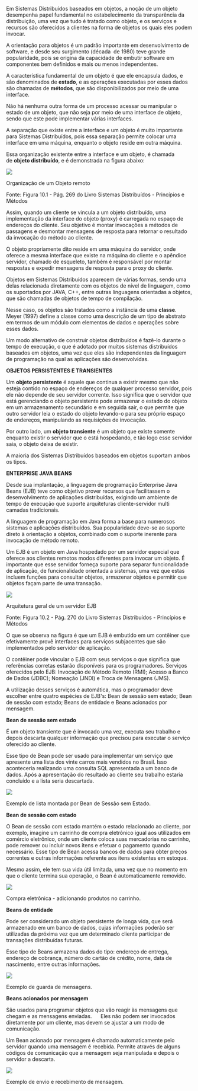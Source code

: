 Em Sistemas Distribuídos baseados em objetos, a noção de um objeto desempenha papel fundamental no estabelecimento da transparência da distribuição, uma vez que tudo é tratado como objeto, e os serviços e recursos são oferecidos a clientes na forma de objetos os quais eles podem invocar.

A orientação para objetos é um padrão importante em desenvolvimento de software, e desde seu surgimento (década  de 1980) teve grande popularidade, pois se origina da capacidade de embutir software em componentes bem definidos e mais ou menos independentes.

A característica fundamental de um objeto é que ele encapsula dados, e são denominados de **estado**, e as operações executadas por esses dados são chamadas de **métodos**, que são disponibilizados por meio de uma interface.

Não há nenhuma outra forma de um processo acessar ou manipular o estado de um objeto, que não seja por meio de uma interface de objeto, sendo que este pode implementar várias interfaces.

A separação que existe entre a interface e um objeto é muito importante para Sistemas Distribuídos, pois essa separação permite colocar uma interface em uma máquina, enquanto o objeto reside em outra máquina.

Essa organização existente entre a interface e um objeto, é chamada de **objeto distribuído**, e é demonstrada na figura abaixo:

[![](https://img.uninove.br/static/0/0/0/0/0/0/0/3/0/1/7/301784/19602.png)](https://img.uninove.br/static/0/0/0/0/0/0/0/3/0/1/7/301784/19602.png)

Organização de um Objeto remoto

Fonte: Figura 10.1 - Pág. 269 do Livro Sistemas Distribuídos - Princípios e Métodos

Assim, quando um cliente se vincula a um objeto distribuído, uma implementação da interface do objeto (proxy) é carregada no espaço de endereços do cliente. Seu objetivo é montar invocações a métodos de passagens e desmontar mensagens de resposta para retornar o resultado da invocação do método ao cliente.

O objeto propriamente dito reside em uma máquina do servidor, onde oferece a mesma interface que existe na máquina do cliente e o apêndice servidor, chamado de esqueleto, também é responsável por montar respostas e expedir mensagens de resposta para o proxy do cliente.

Objetos em Sistemas Distribuídos aparecem de várias formas, sendo uma delas relacionada diretamente com os objetos de nível de linguagem, como os suportados por JAVA, C++, entre outras linguagens orientadas a objetos, que são chamadas de objetos de tempo de compilação.

Nesse caso, os objetos são tratados como a instância de uma **classe**. Meyer (1997) define a classe como uma descrição de um tipo de abstrato em termos de um módulo com elementos de dados e operações sobre esses dados.

Um modo alternativo de construir objetos distribuídos é fazê-lo durante o tempo de execução, o que é adotado por muitos sistemas distribuídos baseados em objetos, uma vez que eles são independentes da linguagem de programação na qual as aplicações são desenvolvidas.

**OBJETOS PERSISTENTES E TRANSIENTES**

Um **objeto persistente** é aquele que continua a existir mesmo que não esteja contido no espaço de endereços de qualquer processo servidor, pois ele não depende de seu servidor corrente. Isso significa que o servidor que está gerenciando o objeto persistente pode armazenar o estado do objeto em um armazenamento secundário e em seguida sair, o que permite que outro servidor leia o estado do objeto levando-o para seu próprio espaço de endereços, manipulando as requisições de invocação.

Por outro lado, um **objeto transiente** é um objeto que existe somente enquanto existir o servidor que o está hospedando, e tão logo esse servidor saia, o objeto deixa de existir.

A maioria dos Sistemas Distribuídos baseados em objetos suportam ambos os tipos.

**ENTERPRISE JAVA BEANS**

Desde sua implantação, a linguagem de programação Enterprise Java Beans (EJB) teve como objetivo prover recursos que facilitassem o desenvolvimento de aplicações distribuídas, exigindo um ambiente de tempo de execução que suporte arquiteturas cliente-servidor multi camadas tradicionais.

A linguagem de programação em Java forma a base para numerosos sistemas e aplicações distribuídos. Sua popularidade deve-se ao suporte direto à orientação a objetos, combinado com o suporte inerente para invocação de método remoto.

Um EJB é um objeto em Java hospedado por um servidor especial que oferece aos clientes remotos modos diferentes para invocar um objeto. É importante que esse servidor forneça suporte para separar funcionalidade de aplicação, de funcionalidade orientada a sistemas, uma vez que estas incluem funções para consultar objetos, armazenar objetos e permitir que objetos façam parte de uma transação.

[![](https://img.uninove.br/static/0/0/0/0/0/0/0/2/9/9/3/299316/19603.png)](https://img.uninove.br/static/0/0/0/0/0/0/0/2/9/9/3/299316/19603.png)

Arquitetura geral de um servidor EJB

Fonte: Figura 10.2 - Pág. 270 do Livro Sistemas Distribuídos - Princípios e Métodos

O que se observa na figura é que um EJB é embutido em um contêiner que efetivamente provê interfaces para serviços subjacentes que são implementados pelo servidor de aplicação.

O contêiner pode vincular o EJB com seus serviços o que significa que referências corretas estarão disponíveis para os programadores. Serviços oferecidos pelo EJB: Invocação de Método Remoto (RMI); Acesso a Banco de Dados (JDBC); Nomeação (JNDI) e Troca de Mensagens (JMS).

A utilização desses serviços é automática, mas o programador deve escolher entre quatro espécies de EJB's: Bean de sessão sem estado; Bean de sessão com estado; Beans de entidade e Beans acionados por mensagem.

**Bean de sessão sem estado**

É um objeto transiente que é invocado uma vez, executa seu trabalho e depois descarta qualquer informação que precisou para executar o serviço oferecido ao cliente.

Esse tipo de Bean pode ser usado para implementar um serviço que apresente uma lista dos vinte carros mais vendidos no Brasil. Isso aconteceria realizando uma consulta SQL apresentada a um banco de dados. Após a apresentação do resultado ao cliente seu trabalho estaria concluído e a lista seria descartada.

[![](https://img.uninove.br/static/0/0/0/0/0/0/0/2/9/6/8/296806/19604.jpg)](https://img.uninove.br/static/0/0/0/0/0/0/0/2/9/6/8/296806/19604.jpg)

Exemplo de lista montada por Bean de Sessão sem Estado.

**Bean de sessão com estado**

O Bean de sessão com estado mantém o estado relacionado ao cliente, por exemplo, imagine um carrinho de compra eletrônico igual aos utilizados em comércio eletrônico, onde um cliente coloca suas mercadorias no carrinho, pode remover ou incluir novos itens e efetuar o pagamento quando necessário. Esse tipo de Bean acessa bancos de dados para obter preços correntes e outras informações referente aos itens existentes em estoque.

Mesmo assim, ele tem sua vida útil limitada, uma vez que no momento em que o cliente termina sua operação, o Bean é automaticamente removido.

[![](https://img.uninove.br/static/0/0/0/0/0/0/0/2/9/6/8/296807/19605.jpg)](https://img.uninove.br/static/0/0/0/0/0/0/0/2/9/6/8/296807/19605.jpg)

Compra eletrônica - adicionando produtos no carrinho.

**Beans de entidade**

Pode ser considerado um objeto persistente de longa vida, que será armazenado em um banco de dados, cujas informações poderão ser utilizadas da próxima vez que um determinado cliente participar de transações distribuídas futuras.

Esse tipo de Beans armazena dados do tipo: endereço de entrega, endereço de cobrança, número do cartão de crédito, nome, data de nascimento, entre outras informações.

[![](https://img.uninove.br/static/0/0/0/0/0/0/0/2/9/6/8/296808/19606.jpg)](https://img.uninove.br/static/0/0/0/0/0/0/0/2/9/6/8/296808/19606.jpg)

Exemplo de guarda de mensagens.

**Beans acionados por mensagem**

São usados para programar objetos que vão reagir às mensagens que chegam e as mensagens enviadas.      Eles não podem ser invocados diretamente por um cliente, mas devem se ajustar a um modo de comunicação.

Um Bean acionado por mensagem é chamado automaticamente pelo servidor quando uma mensagem é recebida. Permite através de alguns códigos de comunicação que a mensagem seja manipulada e depois o servidor a descarta.

[![](https://img.uninove.br/static/0/0/0/0/0/0/0/2/9/6/8/296809/19607.jpg)](https://img.uninove.br/static/0/0/0/0/0/0/0/2/9/6/8/296809/19607.jpg)

Exemplo de envio e recebimento de mensagem.